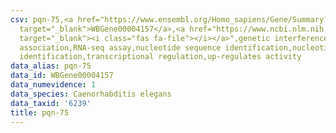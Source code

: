 ```yaml
---
csv: pqn-75,<a href="https://www.ensembl.org/Homo_sapiens/Gene/Summary?db=core;g=WBGene00004157"
  target="_blank">WBGene00004157</a>,<a href="https://www.ncbi.nlm.nih.gov/pubmed/27496166"
  target="_blank"><i class="fas fa-file"></i></a>",genetic interference,functional
  association,RNA-seq assay,nucleotide sequence identification,nucleotide sequence
  identification,transcriptional regulation,up-regulates activity
data_alias: pqn-75
data_id: WBGene00004157
data_numevidence: 1
data_species: Caenorhabditis elegans
data_taxid: '6239'
title: pqn-75
---
```

